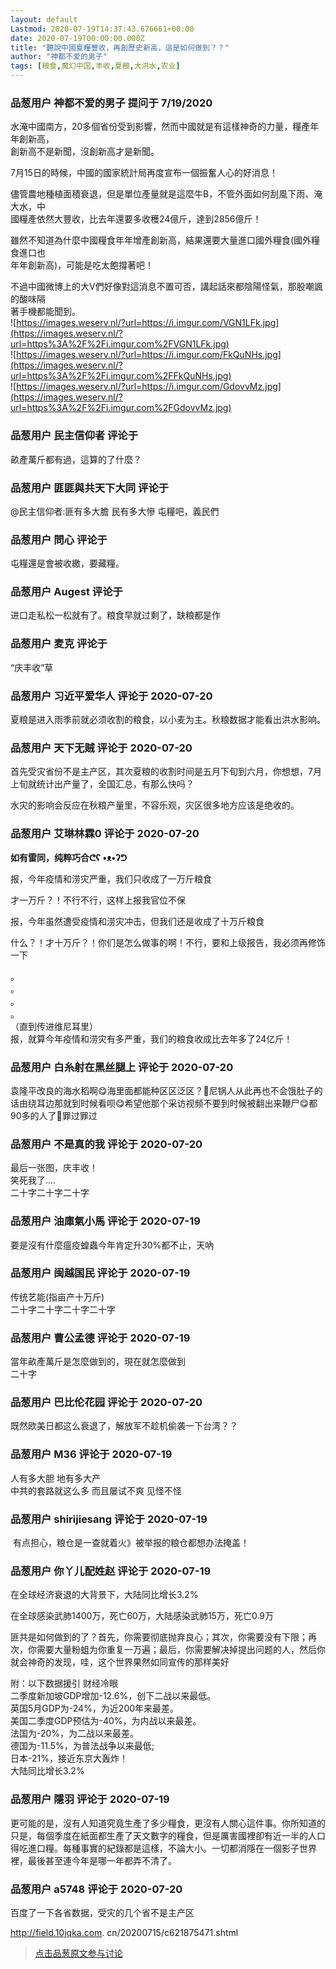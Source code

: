 ```yaml
---
layout: default
Lastmod: 2020-07-19T14:37:43.676661+00:00
date: 2020-07-19T00:00:00.000Z
title: "聽說中國夏糧豐收，再創歷史新高，這是如何做到？？"
author: "神都不爱的男子"
tags: [粮食,魔幻中国,丰收,夏粮,大洪水,农业]
---
```



### 品葱用户 **神都不爱的男子** 提问于 7/19/2020
    
水淹中國南方，20多個省份受到影響，然而中國就是有這樣神奇的力量，糧產年年創新高，  
創新高不是新聞，沒創新高才是新聞。  
  
7月15日的時候，中國的國家統計局再度宣布一個振奮人心的好消息！  
  
儘管農地種植面積衰退，但是單位產量就是這麼牛B，不管外面如何刮風下雨、淹大水，中  
國糧產依然大豐收，比去年還要多收穫24億斤，達到2856億斤！  
  
雖然不知道為什麼中國糧食年年增產創新高，結果還要大量進口國外糧食(國外糧食進口也  
年年創新高)，可能是吃太飽撐著吧！  
  
不過中國微博上的大V們好像對這消息不置可否，講起話來都陰陽怪氣，那股嘲諷的酸味隔  
著手機都能聞到。  
![https://images.weserv.nl/?url=https://i.imgur.com/VGN1LFk.jpg](https://images.weserv.nl/?url=https%3A%2F%2Fi.imgur.com%2FVGN1LFk.jpg)  
![https://images.weserv.nl/?url=https://i.imgur.com/FkQuNHs.jpg](https://images.weserv.nl/?url=https%3A%2F%2Fi.imgur.com%2FFkQuNHs.jpg)  
![https://images.weserv.nl/?url=https://i.imgur.com/GdovvMz.jpg](https://images.weserv.nl/?url=https%3A%2F%2Fi.imgur.com%2FGdovvMz.jpg)
    
                

### 品葱用户 **民主信仰者** 评论于 
        
畝產萬斤都有過，這算的了什麼？
        
                

### 品葱用户 **匪匪與共天下大同** 评论于 
        
@民主信仰者:匪有多大膽 民有多大慘 屯糧吧，義民們
        
                

### 品葱用户 **問心** 评论于 
        
屯糧還是會被收繳，要藏糧。
        
                

### 品葱用户 **Augest** 评论于 
        
进口走私松一松就有了。粮食早就过剩了，缺粮都是作
        
                

### 品葱用户 **麦克** 评论于 
        
“庆丰收”草
        
                

### 品葱用户 **习近平爱华人** 评论于 2020-07-20
        
夏粮是进入雨季前就必须收割的粮食，以小麦为主。秋粮数据才能看出洪水影响。
        
                

### 品葱用户 **天下无贼** 评论于 2020-07-20
        
首先受灾省份不是主产区，其次夏粮的收割时间是五月下旬到六月，你想想，7月上旬就统计出产量了，全国汇总，有那么快吗？  
  
  
水灾的影响会反应在秋粮产量里，不容乐观，灾区很多地方应该是绝收的。
        
                

### 品葱用户 **艾琳林霖0** 评论于 2020-07-20
        
**如有雷同，纯粹巧合ᕦʕ •ᴥ•ʔᕤ**  
  
报，今年疫情和涝灾严重，我们只收成了一万斤粮食  
  
才一万斤？！不行不行，这样上报我官位不保  
  
报，今年虽然遭受疫情和涝灾冲击，但我们还是收成了十万斤粮食  
  
什么？！才十万斤？！你们是怎么做事的啊！不行，要和上级报告，我必须再修饰一下  
  
。  
。  
。  
。  
（直到传进维尼耳里）  
报，就算今年疫情和涝灾有多严重，我们的粮食收成比去年多了24亿斤！
        
                

### 品葱用户 **白糸射在黑丝腿上** 评论于 2020-07-20
        
袁隆平改良的海水稻啊😋海里面都能种区区泛区？🤗尼锅人从此再也不会饿肚子的话由绕耳边那就到时候看呗😋希望他那个采访视频不要到时候被翻出来鞭尸😋都90多的人了🤔罪过罪过
        
                

### 品葱用户 **不是真的我** 评论于 2020-07-20
        
最后一张图，庆丰收！  
笑死我了....  
二十字二十字二十字
        
                

### 品葱用户 **油庫氣小馬** 评论于 2020-07-19
        
要是沒有什麼瘟疫蝗蟲今年肯定升30%都不止，天吶
        
                

### 品葱用户 **闽越国民** 评论于 2020-07-19
        
传统艺能(指亩产十万斤)  
二十字二十字二十字二十字
        
                

### 品葱用户 **曹公孟德** 评论于 2020-07-19
        
當年畝產萬斤是怎麼做到的，現在就怎麼做到  
二十字
        
                

### 品葱用户 **巴比伦花园** 评论于 2020-07-20
        
既然欧美日都这么衰退了，解放军不趁机偷袭一下台湾？？
        
                

### 品葱用户 **M36** 评论于 2020-07-19
        
人有多大胆 地有多大产   
中共的套路就这么多 而且屡试不爽 见怪不怪
        
                

### 品葱用户 **shirijiesang** 评论于 2020-07-19
        
 有点担心，粮仓是一查就着火》被举报的粮仓都想办法掩盖！
        
                

### 品葱用户 **你丫儿配姓赵** 评论于 2020-07-19
        
在全球经济衰退的大背景下，大陆同比增长3.2%  
  
在全球感染武肺1400万，死亡60万，大陆感染武肺15万，死亡0.9万  
  
匪共是如何做到的了？首先，你需要彻底抛弃良心；其次，你需要没有下限；再次，你需要大量粉蛆为你重复一万遍；最后，你需要解决掉提出问题的人，然后你就会神奇的发现，哇，这个世界果然如同宣传的那样美好  
  
附：以下数据援引 财经冷眼  
二季度新加坡GDP增加-12.6%，创下二战以来最低。  
英国5月GDP为-24%，为近200年来最差。  
美国二季度GDP预估为-40%，为内战以来最差。  
法国为-20%，为二战以来最差。  
德国为-11.5%，为普法战争以来最低;  
日本-21%，接近东京大轰炸！  
大陆同比增长3.2%
        
                

### 品葱用户 **隱羽** 评论于 2020-07-19
        
更可能的是，沒有人知道究竟生產了多少糧食，更沒有人關心這件事。你所知道的只是，每個季度在紙面都生產了天文數字的糧食，但是厲害國裡卻有近一半的人口得吃進口糧。每種事實的紀錄都是這樣，不論大小。一切都消隱在一個影子世界裡，最後甚至連今年是哪一年都弄不清了。
        
                

### 品葱用户 **a5748** 评论于 2020-07-20
        
百度了一下各省数据，受灾的几个省不是主产区  
  
http://field.10jqka.com. cn/20200715/c621875471.shtml
        
                





> [点击品葱原文参与讨论](https://pincong.rocks/question/28708)

